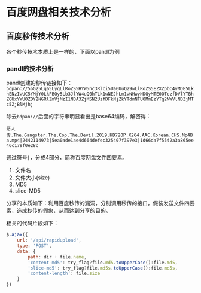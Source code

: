# 百度网盘相关技术分析

## 百度秒传技术分析
各个秒传技术本质上是一样的，下面以pandl为例

### pandl的技术分析

pandl创建的秒传链接如下：
`bdpan://5oG25Lq65LygLlRoZS5HYW5nc3Rlci5UaGUuQ29wLlRoZS5EZXZpbC4yMDE5LkhENzIwUC5YMjY0LkFBQy5Lb3JlYW4uQ0hTLk1wNEJhLm1wNHwyNDQyMTE0OTczfDVlYTBhZGUxYWU0ZDY2NGRlZmVjMzI1NDA3ZjM5N2UzfDFkNjZkYTdmNTU0MmEzYTg2NWVlNDZjMTc5ZjBlMjhj`

除去`bdpan://`后面的字符串明显看出是base64编码，解密得：

`恶人传.The.Gangster.The.Cop.The.Devil.2019.HD720P.X264.AAC.Korean.CHS.Mp4Ba.mp4|2442114973|5ea0ade1ae4d664defec325407f397e3|1d66da7f5542a3a865ee46c179f0e28c`

通过符号`|`，分成4部分，简称百度网盘文件四要素。
1. 文件名
2. 文件大小(size)
3. MD5
4. slice-MD5

分享的本质如下：利用百度秒传的漏洞，分别调用秒传的接口，假装发送文件四要素，造成秒传的假象，从而达到分享的目的。

相关的代码片段如下：
```js
$.ajax({
    url: '/api/rapidupload',
    type: 'POST',
    data: {
        path: dir + file.name,
        'content-md5': try_flag?file.md5.toUpperCase():file.md5,
        'slice-md5': try_flag?file.md5s.toUpperCase():file.md5s,
        'content-length': file.size
    }
})
```